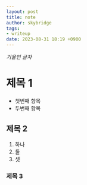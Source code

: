 ```yaml
---
layout: post
title: note
author: skybridge
tags:
- writeup
date: 2023-08-31 18:19 +0900
---
```


_기울인 글자_

# 제목 1
 - 첫번째 항목
 - 두번째 항목

## 제목 2
1. 하나
2. 둘
3. 셋

### 제목 3